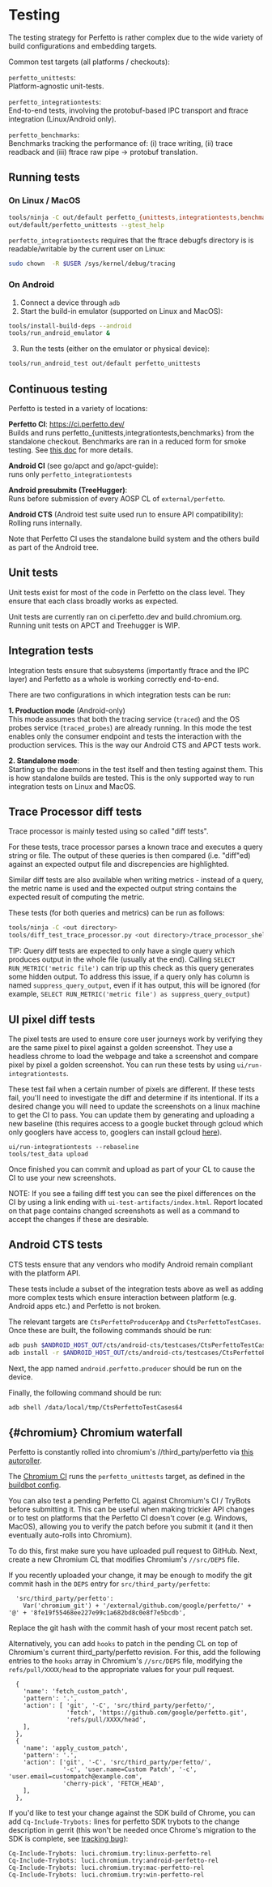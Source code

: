 # Testing

The testing strategy for Perfetto is rather complex due to the wide variety
of build configurations and embedding targets.

Common test targets (all platforms / checkouts):

`perfetto_unittests`:  
Platform-agnostic unit-tests.

`perfetto_integrationtests`:  
End-to-end tests, involving the protobuf-based IPC transport and ftrace
integration (Linux/Android only).

`perfetto_benchmarks`:  
Benchmarks tracking the performance of: (i) trace writing, (ii) trace readback
and (iii) ftrace raw pipe -> protobuf translation.

## Running tests

### On Linux / MacOS

```bash
tools/ninja -C out/default perfetto_{unittests,integrationtests,benchmarks}
out/default/perfetto_unittests --gtest_help
```

`perfetto_integrationtests` requires that the ftrace debugfs directory is
is readable/writable by the current user on Linux:

```bash
sudo chown  -R $USER /sys/kernel/debug/tracing
```

### On Android

1.  Connect a device through `adb`
2.  Start the build-in emulator (supported on Linux and MacOS):

```bash
tools/install-build-deps --android
tools/run_android_emulator &
```

3. Run the tests (either on the emulator or physical device):

```bash
tools/run_android_test out/default perfetto_unittests
```

## Continuous testing

Perfetto is tested in a variety of locations:

**Perfetto CI**: https://ci.perfetto.dev/  
Builds and runs perfetto\_{unittests,integrationtests,benchmarks} from the
standalone checkout. Benchmarks are ran in a reduced form for smoke testing.
See [this doc](/docs/design-docs/continuous-integration.md) for more details.

**Android CI** (see go/apct and go/apct-guide):  
runs only `perfetto_integrationtests`

**Android presubmits (TreeHugger)**:  
Runs before submission of every AOSP CL of `external/perfetto`.

**Android CTS** (Android test suite used run to ensure API compatibility):  
Rolling runs internally.

Note that Perfetto CI uses the standalone build system and the others build as
part of the Android tree.

## Unit tests

Unit tests exist for most of the code in Perfetto on the class level. They
ensure that each class broadly works as expected.

Unit tests are currently ran on ci.perfetto.dev and build.chromium.org.
Running unit tests on APCT and Treehugger is WIP.

## Integration tests

Integration tests ensure that subsystems (importantly ftrace and the IPC layer)
and Perfetto as a whole is working correctly end-to-end.

There are two configurations in which integration tests can be run:

**1. Production mode** (Android-only)  
This mode assumes that both the tracing service (`traced`) and the OS probes
service (`traced_probes`) are already running. In this mode the test enables
only the consumer endpoint and tests the interaction with the production
services. This is the way our Android CTS and APCT tests work.

**2. Standalone mode**:  
Starting up the daemons in the test itself and then testing against them.
This is how standalone builds are tested. This is the only supported way to
run integration tests on Linux and MacOS.

## Trace Processor diff tests

Trace processor is mainly tested using so called "diff tests".

For these tests, trace processor parses a known trace and executes a query
string or file. The output of these queries is then compared (i.e. "diff"ed) against
an expected output file and discrepencies are highlighted.

Similar diff tests are also available when writing metrics - instead of a
query, the metric name is used and the expected output string contains
the expected result of computing the metric.

These tests (for both queries and metrics) can be run as follows:

```bash
tools/ninja -C <out directory>
tools/diff_test_trace_processor.py <out directory>/trace_processor_shell
```

TIP: Query diff tests are expected to only have a single query which produces
output in the whole file (usually at the end). Calling
`SELECT RUN_METRIC('metric file')` can trip up this check as this query
generates some hidden output. To address this issue, if a query only has
column is named `suppress_query_output`, even if it has output, this will
be ignored (for example,
`SELECT RUN_METRIC('metric file') as suppress_query_output`)

## UI pixel diff tests

The pixel tests are used to ensure core user journeys work by verifying they
are the same pixel to pixel against a golden screenshot. They use a headless
chrome to load the webpage and take a screenshot and compare pixel by pixel a
golden screenshot. You can run these tests by using `ui/run-integrationtests`.

These test fail when a certain number of pixels are different. If these tests
fail, you'll need to investigate the diff and determine if its intentional. If
its a desired change you will need to update the screenshots on a linux machine
to get the CI to pass. You can update them by generating and uploading a new
baseline (this requires access to a google bucket through gcloud which only
googlers have access to, googlers can install gcloud
[here](https://g3doc.corp.google.com/cloud/sdk/g3doc/index.md#installing-and-using-the-cloud-sdk)).

```
ui/run-integrationtests --rebaseline
tools/test_data upload
```

Once finished you can commit and upload as part of your CL to cause the CI to
use your new screenshots.

NOTE: If you see a failing diff test you can see the pixel differences on the CI
by using a link ending with `ui-test-artifacts/index.html`. Report located on
that page contains changed screenshots as well as a command to accept the
changes if these are desirable.

## Android CTS tests

CTS tests ensure that any vendors who modify Android remain compliant with the
platform API.

These tests include a subset of the integration tests above as well as adding
more complex tests which ensure interaction between platform (e.g. Android apps
etc.) and Perfetto is not broken.

The relevant targets are `CtsPerfettoProducerApp` and `CtsPerfettoTestCases`. Once these are built, the following commands should be run:

```bash
adb push $ANDROID_HOST_OUT/cts/android-cts/testcases/CtsPerfettoTestCases64 /data/local/tmp/
adb install -r $ANDROID_HOST_OUT/cts/android-cts/testcases/CtsPerfettoProducerApp.apk
```

Next, the app named `android.perfetto.producer` should be run on the device.

Finally, the following command should be run:

```bash
adb shell /data/local/tmp/CtsPerfettoTestCases64
```

## {#chromium} Chromium waterfall

Perfetto is constantly rolled into chromium's //third_party/perfetto via
[this autoroller](https://autoroll.skia.org/r/perfetto-chromium-autoroll).

The [Chromium CI](https://build.chromium.org) runs the `perfetto_unittests`
target, as defined in the [buildbot config][chromium_buildbot].

You can also test a pending Perfetto CL against Chromium's CI / TryBots
before submitting it. This can be useful when making trickier API changes or to
test on platforms that the Perfetto CI doesn't cover (e.g. Windows, MacOS),
allowing you to verify the patch before you submit it (and it then eventually
auto-rolls into Chromium).

To do this, first make sure you have uploaded pull request to GitHub.
Next, create a new Chromium CL that modifies Chromium's
`//src/DEPS` file.

If you recently uploaded your change, it may be enough to modify the git commit
hash in the `DEPS` entry for `src/third_party/perfetto`:

```
  'src/third_party/perfetto':
    Var('chromium_git') + '/external/github.com/google/perfetto/' + '@' + '8fe19f55468ee227e99c1a682bd8c0e8f7e5bcdb',
```

Replace the git hash with the commit hash of your most recent patch set.

Alternatively, you can add `hooks` to patch in the pending CL on top of
Chromium's current third_party/perfetto revision. For this, add the following
entries to the `hooks` array in Chromium's `//src/DEPS` file, modifying the
`refs/pull/XXXX/head` to the appropriate values for your pull request.

```
  {
    'name': 'fetch_custom_patch',
    'pattern': '.',
    'action': [ 'git', '-C', 'src/third_party/perfetto/',
                'fetch', 'https://github.com/google/perfetto.git',
                'refs/pull/XXXX/head',
    ],
  },
  {
    'name': 'apply_custom_patch',
    'pattern': '.',
    'action': ['git', '-C', 'src/third_party/perfetto/',
               '-c', 'user.name=Custom Patch', '-c', 'user.email=custompatch@example.com',
               'cherry-pick', 'FETCH_HEAD',
    ],
  },
```

If you'd like to test your change against the SDK build of Chrome, you
can add `Cq-Include-Trybots:` lines for perfetto SDK trybots to the change
description in gerrit (this won't be needed once Chrome's migration to the
SDK is complete, see [tracking bug][sdk_migration_bug]):

```
Cq-Include-Trybots: luci.chromium.try:linux-perfetto-rel
Cq-Include-Trybots: luci.chromium.try:android-perfetto-rel
Cq-Include-Trybots: luci.chromium.try:mac-perfetto-rel
Cq-Include-Trybots: luci.chromium.try:win-perfetto-rel
```

[chromium_buildbot]: https://cs.chromium.org/search/?q=perfetto_.*tests+f:%5Esrc/testing.*json$&sq=package:chromium&type=cs
[chromium_cl]: https://chromium-review.googlesource.com/c/chromium/src/+/2030528
[sdk_migration_bug]: https://crbug.com/1006541
